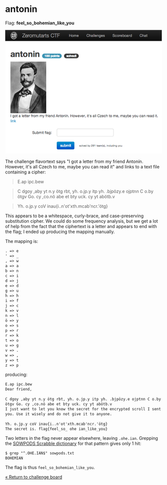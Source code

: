antonin
=======

Flag: **feel_so_bohemian_like_you**

![antonin](images/antonin.png "antonin challenge introduction")

The challenge flavortext says "I got a letter from my friend Antonín. However,
it's all Czech to me, maybe you can read it" and links to a text file containing
a cipher:

> E.ap ipc.bew

> C dgoy ,aby yt n.y ötg rbt, yh. o.jp.y itp yh. .bjpözy.e ojptnn C o.by ötgv Go. cy ,co.nö abe et bty uck. cy yt abötb.v

> Yh. o.jp.y coV inau{i..n'ot'xth.mcab'ncr.'ötg}

This appears to be a whitespace, curly-brace, and case-preserving substitution
cipher. We could do some frequency analysis, but we get a lot of help from the
fact that the ciphertext is a letter and appears to end with the flag; I ended
up producing the mapping manually.

The mapping is:

    . => e
    ' => _
    , => w
    a => a
    b => n
    c => i
    d => j
    e => d
    g => u
    h => h
    i => f
    j => c
    k => v
    n => l
    ö => y
    o => s
    p => r
    r => k
    t => o
    u => g
    v => .
    w => ,
    y => t
    z => p

producing:

    E.ap ipc.bew
    Dear friend,

    C dgoy ,aby yt n.y ötg rbt, yh. o.jp.y itp yh. .bjpözy.e ojptnn C o.by ötgv Go. cy ,co.nö abe et bty uck. cy yt abötb.v
    I just want to let you know the secret for the encrypted scroll I sent you. Use it wisely and do not give it to anyone.

    Yh. o.jp.y coV inau{i..n'ot'xth.mcab'ncr.'ötg}
    The secret is. flag{feel_so_ ohe ian_like_you}

Two letters in the flag never appear elsewhere, leaving `.ohe.ian`. Grepping the
[SOWPODS Scrabble dictionary](sowpods.txt "SOWPODS Scrabble dictionary") for that
pattern gives only 1 hit:

    $ grep "^.OHE.IAN$" sowpods.txt
    BOHEMIAN

The flag is thus `feel_so_bohemian_like_you`.

[« Return to challenge board](../README.md "Return to challenge board")
